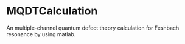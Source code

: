 # MQDTCalculation

An multiple-channel quantum defect theory calculation for Feshbach resonance by using matlab.
